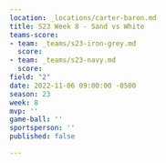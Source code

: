 ```yaml
---
location: _locations/carter-baron.md
title: S23 Week 8 - Sand vs White
teams-score:
- team: _teams/s23-iron-grey.md
  score: 
- team: _teams/s23-navy.md
  score: 
field: "2"
date: 2022-11-06 09:00:00 -0500
season: 23
week: 8
mvp: ''
game-ball: ''
sportsperson: ''
published: false

---
```

